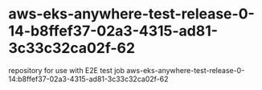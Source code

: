 # aws-eks-anywhere-test-release-0-14-b8ffef37-02a3-4315-ad81-3c33c32ca02f-62
repository for use with E2E test job aws-eks-anywhere-test-release-0-14:b8ffef37-02a3-4315-ad81-3c33c32ca02f-62
